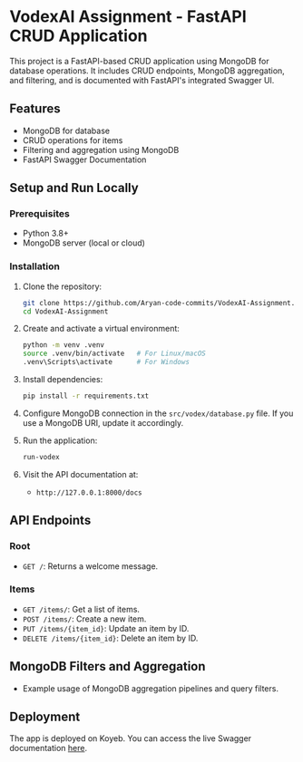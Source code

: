 # VodexAI Assignment - FastAPI CRUD Application

This project is a FastAPI-based CRUD application using MongoDB for database operations. It includes CRUD endpoints, MongoDB aggregation, and filtering, and is documented with FastAPI's integrated Swagger UI.

## Features
- MongoDB for database
- CRUD operations for items
- Filtering and aggregation using MongoDB
- FastAPI Swagger Documentation

## Setup and Run Locally

### Prerequisites
- Python 3.8+
- MongoDB server (local or cloud)

### Installation

1. Clone the repository:
   ```bash
   git clone https://github.com/Aryan-code-commits/VodexAI-Assignment.git
   cd VodexAI-Assignment
   ```

2. Create and activate a virtual environment:
   ```bash
   python -m venv .venv
   source .venv/bin/activate   # For Linux/macOS
   .venv\Scripts\activate      # For Windows
   ```

3. Install dependencies:
   ```bash
   pip install -r requirements.txt
   ```

4. Configure MongoDB connection in the `src/vodex/database.py` file. If you use a MongoDB URI, update it accordingly.

5. Run the application:
   ```bash
   run-vodex
   ```

6. Visit the API documentation at:
   - `http://127.0.0.1:8000/docs`

## API Endpoints

### Root
- `GET /`: Returns a welcome message.

### Items
- `GET /items/`: Get a list of items.
- `POST /items/`: Create a new item.
- `PUT /items/{item_id}`: Update an item by ID.
- `DELETE /items/{item_id}`: Delete an item by ID.

## MongoDB Filters and Aggregation
- Example usage of MongoDB aggregation pipelines and query filters.

## Deployment
The app is deployed on Koyeb. You can access the live Swagger documentation [here](#).

